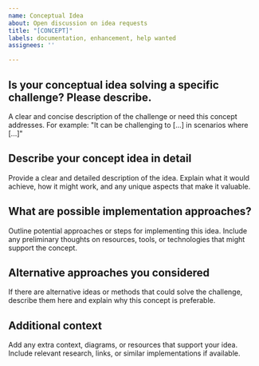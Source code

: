 ```yaml
---
name: Conceptual Idea
about: Open discussion on idea requests
title: "[CONCEPT]"
labels: documentation, enhancement, help wanted
assignees: ''

---
```


## Is your conceptual idea solving a specific challenge? Please describe.
A clear and concise description of the challenge or need this concept addresses. For example: "It can be challenging to [...] in scenarios where [...]"

## Describe your concept idea in detail
Provide a clear and detailed description of the idea. Explain what it would achieve, how it might work, and any unique aspects that make it valuable.

## What are possible implementation approaches?
Outline potential approaches or steps for implementing this idea. Include any preliminary thoughts on resources, tools, or technologies that might support the concept.

## Alternative approaches you considered
If there are alternative ideas or methods that could solve the challenge, describe them here and explain why this concept is preferable.

## Additional context
Add any extra context, diagrams, or resources that support your idea. Include relevant research, links, or similar implementations if available.

